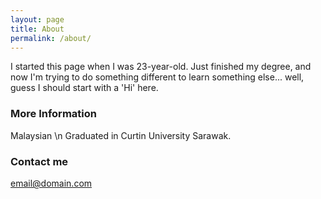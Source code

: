 ```yaml
---
layout: page
title: About
permalink: /about/
---
```


I started this page when I was 23-year-old. Just finished my degree, and now I'm trying to do something different to learn something else... well, guess I should start with a 'Hi' here. 

### More Information

Malaysian \n Graduated in Curtin University Sarawak.

### Contact me

[email@domain.com](mailto:email@domain.com)
